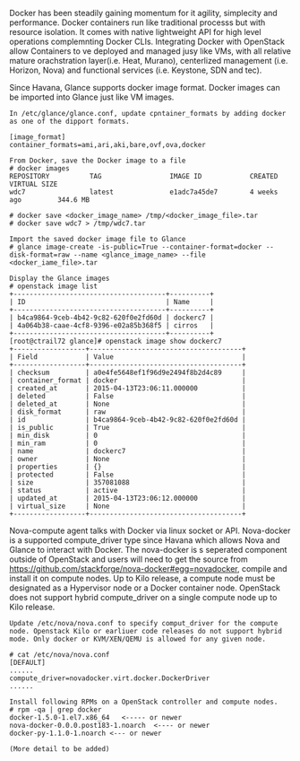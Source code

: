 Docker has been steadily gaining momentum for it agility, simplecity and performance. Docker containers run like traditional processs but with resource isolation. It comes with native lightweight API for high level operations complemnting Docker CLIs. Integrating Docker with OpenStack allow Containers to ve deployed and managed jusy like VMs, with all relative mature orachstration layer(i.e. Heat, Murano), centerlized management (i.e. Horizon, Nova) and functional services (i.e. Keystone, SDN and tec).

Since Havana, Glance supports docker image format. Docker images can be imported into Glance just like VM images.

    In /etc/glance/glance.conf, update cpntainer_formats by adding docker as one of the dipport formats.
    
    [image_format]
    container_formats=ami,ari,aki,bare,ovf,ova,docker
    
    From Docker, save the Docker image to a file
    # docker images
    REPOSITORY          TAG                 IMAGE ID            CREATED             VIRTUAL SIZE
    wdc7                latest              e1adc7a45de7        4 weeks ago         344.6 MB

    # docker save <docker_image_name> /tmp/<docker_image_file>.tar
    # docker save wdc7 > /tmp/wdc7.tar
    
    Import the saved docker image file to Glance
    # glance image-create -is-public=True --container-format=docker --disk-format=raw --name <glance_image_name> --file <docker_iame_file>.tar
    
    Display the Glance images
    # openstack image list
    +--------------------------------------+----------+
    | ID                                   | Name     |
    +--------------------------------------+----------+
    | b4ca9864-9ceb-4b42-9c82-620f0e2fd60d | dockerc7 |
    | 4a064b38-caae-4cf8-9396-e02a85b368f5 | cirros   |
    +--------------------------------------+----------+
    [root@ctrail72 glance]# openstack image show dockerc7
    +------------------+--------------------------------------+
    | Field            | Value                                |
    +------------------+--------------------------------------+
    | checksum         | a0e4fe5648ef1f96d9e2494f8b2d4c89     |
    | container_format | docker                               |
    | created_at       | 2015-04-13T23:06:11.000000           |
    | deleted          | False                                |
    | deleted_at       | None                                 |
    | disk_format      | raw                                  |
    | id               | b4ca9864-9ceb-4b42-9c82-620f0e2fd60d |
    | is_public        | True                                 |
    | min_disk         | 0                                    |
    | min_ram          | 0                                    |
    | name             | dockerc7                             |
    | owner            | None                                 |
    | properties       | {}                                   |
    | protected        | False                                |
    | size             | 357081088                            |
    | status           | active                               |
    | updated_at       | 2015-04-13T23:06:12.000000           |
    | virtual_size     | None                                 |
    +------------------+--------------------------------------+
    

Nova-compute agent talks with Docker via linux socket or API. Nova-docker is a supported compute_driver type since Havana which allows Nova and Glance to interact with Docker. The nova-docker is s seperated component outside of OpenStack and users will need to get the source from https://github.com/stackforge/nova-docker#egg=novadocker, compile and install it on compute nodes. Up to Kilo release, a compute node must be designated as a Hypervisor node or a Docker container node. OpenStack does not support hybrid compute_driver on a single compute node up to Kilo release.  

    Update /etc/nova/nova.conf to specify comput_driver for the compute node. Openstack Kilo or earliuer code releases do not support hybrid mode. Only docker or KVM/XEN/QEMU is allowed for any given node.
    
    # cat /etc/nova/nova.conf
    [DEFAULT]
    ......
    compute_driver=novadocker.virt.docker.DockerDriver
    ......
    
    Install following RPMs on a OpenStack controller and compute nodes. 
    # rpm -qa | grep docker
    docker-1.5.0-1.el7.x86_64   <----- or newer
    nova-docker-0.0.0.post183-1.noarch  <---- or newer
    docker-py-1.1.0-1.noarch <--- or newer
    
    (More detail to be added)
